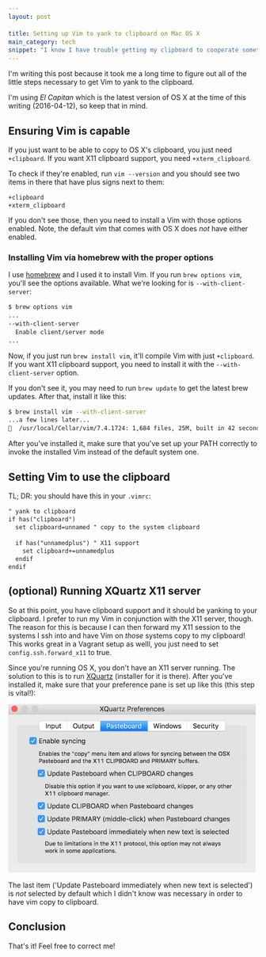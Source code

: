 ```yaml
---
layout: post

title: Setting up Vim to yank to clipboard on Mac OS X
main_category: tech
snippet: "I know I have trouble getting my clipboard to cooperate sometimes: this fixes it mostly."
---
```


I'm writing this post because it took me a long time to figure out all of the little steps necessary to get Vim to yank to the clipboard.

I'm using *El Capitan* which is the latest version of OS X at the time of this writing (2016-04-12), so keep that in mind.

## Ensuring Vim is capable

If you just want to be able to copy to OS X's clipboard, you just need `+clipboard`. If you want X11 clipboard support, you need `+xterm_clipboard`.

To check if they're enabled, run `vim --version` and you should see two items in there that have plus signs next to them:

```
+clipboard
+xterm_clipboard
```

If you don't see those, then you need to install a Vim with those options enabled. Note, the default vim that comes with OS X does *not* have either enabled.

### Installing Vim via homebrew with the proper options

I use [homebrew](http://brew.sh/) and I used it to install Vim. If you run `brew options vim`, you'll see the options available. What we're looking for is `--with-client-server`:

```sh
$ brew options vim
...
--with-client-server
  Enable client/server mode
...
```

Now, if you just run `brew install vim`, it'll compile Vim with just `+clipboard`. If you want X11 clipboard support, you need to install it with the `--with-client-server` option.

If you don't see it, you may need to run `brew update` to get the latest brew updates. After that, install it like this:

```sh
$ brew install vim --with-client-server
...a few lines later...
🍺  /usr/local/Cellar/vim/7.4.1724: 1,684 files, 25M, built in 42 seconds
```

After you've installed it, make sure that you've set up your PATH correctly to invoke the installed Vim instead of the default system one.

## Setting Vim to use the clipboard

TL; DR: you should have this in your `.vimrc`:

```vim
" yank to clipboard
if has("clipboard")
  set clipboard=unnamed " copy to the system clipboard

  if has("unnamedplus") " X11 support
    set clipboard+=unnamedplus
  endif
endif
```

## (optional) Running XQuartz X11 server

So at this point, you have clipboard support and it should be yanking to your clipboard. I prefer to run my Vim in conjunction with the X11 server, though. The reason for this is because I can then forward my X11 session to the systems I ssh into and have Vim on *those* systems copy to my clipboard! This works great in a Vagrant setup as welll, you just need to set `config.ssh.forward_x11` to true.

Since you're running OS X, you don't have an X11 server running. The solution to this is to run [XQuartz](http://www.xquartz.org/) (installer for it is there).  After you've installed it, make sure that your preference pane is set up like this (this step is vital!):

![XQuartz Preferences Pane Screenshot](/assets/images/2016-04-12-setting-up-yank-to-clipboard-on-a-mac-with-vim/xquartz_preferences.jpg)

The last item ('Update Pasteboard immediately when new text is selected') is *not* selected by default which I didn't know was necessary in order to have vim copy to clipboard.

## Conclusion

That's it! Feel free to correct me!
